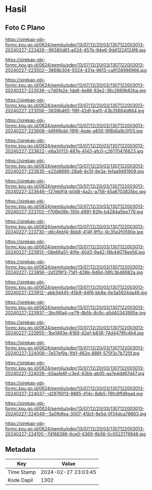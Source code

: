 # Hasil

## Foto C Plano

https://sirekap-obj-formc.kpu.go.id/0624/pemilu/pdpr/13/07/12/20/03/1307122003013-20240227-223426--99380d61-a024-457b-94e6-9d41224124f6.jpg

https://sirekap-obj-formc.kpu.go.id/0624/pemilu/pdpr/13/07/12/20/03/1307122003013-20240227-223502--3868b304-5024-431a-9613-ca9128998966.jpg

https://sirekap-obj-formc.kpu.go.id/0624/pemilu/pdpr/13/07/12/20/03/1307122003013-20240227-223536--c7d0fe2e-1da9-4e88-83e2-36c2669b82ba.jpg

https://sirekap-obj-formc.kpu.go.id/0624/pemilu/pdpr/13/07/12/20/03/1307122003013-20240227-223556--3839b465-1f8f-42df-baf0-43b35664d664.jpg

https://sirekap-obj-formc.kpu.go.id/0624/pemilu/pdpr/13/07/12/20/03/1307122003013-20240227-223608--b6f4fbdd-19f6-4ede-a830-9f8b6a9c0f03.jpg

https://sirekap-obj-formc.kpu.go.id/0624/pemilu/pdpr/13/07/12/20/03/1307122003013-20240227-223622--e8a30113-487e-4143-afc0-c26170478823.jpg

https://sirekap-obj-formc.kpu.go.id/0624/pemilu/pdpr/13/07/12/20/03/1307122003013-20240227-223635--e22d8685-28a8-4c5f-8e3a-1efaa9461909.jpg

https://sirekap-obj-formc.kpu.go.id/0624/pemilu/pdpr/13/07/12/20/03/1307122003013-20240227-223646--f27eb914-b0d8-4a2c-a756-45a8703835bc.jpg

https://sirekap-obj-formc.kpu.go.id/0624/pemilu/pdpr/13/07/12/20/03/1307122003013-20240227-223702--f706b09b-15fd-4991-82fe-b4284a5be776.jpg

https://sirekap-obj-formc.kpu.go.id/0624/pemilu/pdpr/13/07/12/20/03/1307122003013-20240227-223730--d6c4bbf4-8bb8-414f-9f5c-9c35e2f0590e.jpg

https://sirekap-obj-formc.kpu.go.id/0624/pemilu/pdpr/13/07/12/20/03/1307122003013-20240227-223813--08e66a51-40fe-40d3-9a42-f8b44078ee56.jpg

https://sirekap-obj-formc.kpu.go.id/0624/pemilu/pdpr/13/07/12/20/03/1307122003013-20240227-223856--2d12f9f3-7141-428b-9d8d-08fc3b48982a.jpg

https://sirekap-obj-formc.kpu.go.id/0624/pemilu/pdpr/13/07/12/20/03/1307122003013-20240227-223912--abb3d445-45b9-44f6-bb8a-6e3a5924da46.jpg

https://sirekap-obj-formc.kpu.go.id/0624/pemilu/pdpr/13/07/12/20/03/1307122003013-20240227-223937--3bcf4fa4-ce79-4b5b-8c9c-a5d40343995e.jpg

https://sirekap-obj-formc.kpu.go.id/0624/pemilu/pdpr/13/07/12/20/03/1307122003013-20240227-223955--1be1493e-6169-42ef-b836-74d4478fc4b4.jpg

https://sirekap-obj-formc.kpu.go.id/0624/pemilu/pdpr/13/07/12/20/03/1307122003013-20240227-224008--7e57ef9a-1fd1-462e-886f-575f3c7b725f.jpg

https://sirekap-obj-formc.kpu.go.id/0624/pemilu/pdpr/13/07/12/20/03/1307122003013-20240227-224026--b5aa1e6f-c3e4-43bb-ab95-aa7e4dd67d47.jpg

https://sirekap-obj-formc.kpu.go.id/0624/pemilu/pdpr/13/07/12/20/03/1307122003013-20240227-224037--d2976013-9885-414c-8db5-76fc8ffd9ead.jpg

https://sirekap-obj-formc.kpu.go.id/0624/pemilu/pdpr/13/07/12/20/03/1307122003013-20240227-224049--3a09dfea-3007-45b3-8e5d-0f34dca78663.jpg

https://sirekap-obj-formc.kpu.go.id/0624/pemilu/pdpr/13/07/12/20/03/1307122003013-20240227-224105--7d168398-6ce0-4369-8b56-0c0522179948.jpg


## Metadata

| Key        | Value               |
| ---------- | ------------------- |
| Time Stamp | 2024-02-27 23:03:45 |
| Kode Dapil | 1302                |



